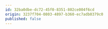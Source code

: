 ```yaml
---
id: 32ba0dbe-dc72-45f0-8351-802ce004f6cd
origin: 3237f704-0803-4897-b360-ec7adb0379c0
published: false
---
```

